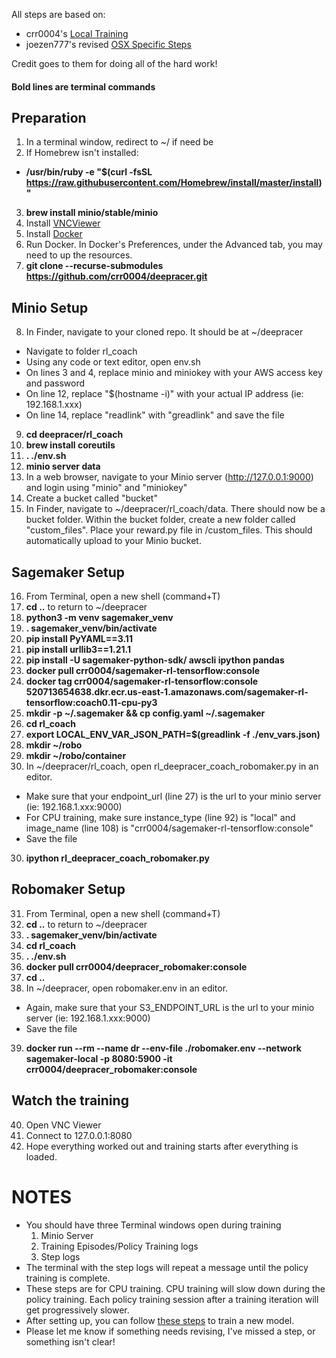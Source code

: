 All steps are based on:
- crr0004's [Local Training](https://github.com/crr0004/deepracer)
- joezen777's revised [OSX Specific Steps](https://gist.github.com/joezen777/6657bbe2bd4add5d1cdbd44db9761edb)

Credit goes to them for doing all of the hard work!

#### Bold lines are terminal commands

## Preparation

1. In a terminal window, redirect to ~/ if need be
2. If Homebrew isn't installed: 
- **/usr/bin/ruby -e "$(curl -fsSL https://raw.githubusercontent.com/Homebrew/install/master/install)"**
3. **brew install minio/stable/minio**
4. Install [VNCViewer](https://www.realvnc.com/download/file/viewer.files/VNC-Viewer-6.19.325-MacOSX-x86_64.dmg)
5. Install [Docker](https://hub.docker.com/editions/community/docker-ce-desktop-mac)
6. Run Docker. In Docker's Preferences, under the Advanced tab, you may need to up the resources.
7. **git clone --recurse-submodules https://github.com/crr0004/deepracer.git**

## Minio Setup

8. In Finder, navigate to your cloned repo. It should be at ~/deepracer
- Navigate to folder rl_coach
- Using any code or text editor, open env.sh
- On lines 3 and 4, replace minio and miniokey with your AWS access key and password
- On line 12, replace "$(hostname -i)" with your actual IP address (ie: 192.168.1.xxx)
- On line 14, replace "readlink" with "greadlink" and save the file
9. **cd deepracer/rl_coach**
10. **brew install coreutils**
11. **. ./env.sh**
12. **minio server data**
13. In a web browser, navigate to your Minio server (http://127.0.0.1:9000) and login using "minio" and "miniokey"
14. Create a bucket called "bucket"
15. In Finder, navigate to ~/deepracer/rl_coach/data. There should now be a bucket folder. Within the bucket folder, create a new folder called "custom_files". Place your reward.py file in /custom_files. This should automatically upload to your Minio bucket.

## Sagemaker Setup

16. From Terminal, open a new shell (command+T)
17. **cd ..** to return to ~/deepracer
18. **python3 -m venv sagemaker_venv**
19. **. sagemaker_venv/bin/activate**
20. **pip install PyYAML==3.11**
21. **pip install urllib3==1.21.1**
22. **pip install -U sagemaker-python-sdk/ awscli ipython pandas**
23. **docker pull crr0004/sagemaker-rl-tensorflow:console**
24. **docker tag crr0004/sagemaker-rl-tensorflow:console 520713654638.dkr.ecr.us-east-1.amazonaws.com/sagemaker-rl-tensorflow:coach0.11-cpu-py3**
25. **mkdir -p ~/.sagemaker && cp config.yaml ~/.sagemaker**
26. **cd rl_coach**
27. **export LOCAL_ENV_VAR_JSON_PATH=$(greadlink -f ./env_vars.json)**
28. **mkdir ~/robo**
29. **mkdir ~/robo/container**
30. In ~/deepracer/rl_coach, open rl_deepracer_coach_robomaker.py in an editor. 
- Make sure that your endpoint_url (line 27) is the url to your minio server (ie: 192.168.1.xxx:9000)
- For CPU training, make sure instance_type (line 92) is "local" and image_name (line 108) is "crr0004/sagemaker-rl-tensorflow:console"
- Save the file
30. **ipython rl_deepracer_coach_robomaker.py**

## Robomaker Setup

31. From Terminal, open a new shell (command+T)
32. **cd ..** to return to ~/deepracer
33. **. sagemaker_venv/bin/activate**
34. **cd rl_coach**
35. **. ./env.sh**
36. **docker pull crr0004/deepracer_robomaker:console**
37. **cd ..**
38. In ~/deepracer, open robomaker.env in an editor.
- Again, make sure that your S3_ENDPOINT_URL is the url to your minio server (ie: 192.168.1.xxx:9000)
- Save the file
39. **docker run --rm --name dr --env-file ./robomaker.env --network sagemaker-local -p 8080:5900 -it crr0004/deepracer_robomaker:console**

## Watch the training

40. Open VNC Viewer
41. Connect to 127.0.0.1:8080
42. Hope everything worked out and training starts after everything is loaded.

# NOTES
- You should have three Terminal windows open during training
  1. Minio Server
  2. Training Episodes/Policy Training logs
  3. Step logs
- The terminal with the step logs will repeat a message until the policy training is complete.
- These steps are for CPU training. CPU training will slow down during the policy training. Each policy training session after a training iteration will get progressively slower. 
- After setting up, you can follow [these steps](https://github.com/kevinmarlis/deep-racer/blob/master/Mac-local-training.md) to train a new model.
- Please let me know if something needs revising, I've missed a step, or something isn't clear!
